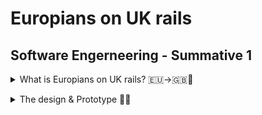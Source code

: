 # Europians on UK rails
## Software Engerneering - Summative 1

<p>
<details>
<summary>What is Europians on UK rails? 🇪🇺->🇬🇧🚆</summary>

🇪🇺 -> 🇬🇧 Why?
-
With a modern world that allows you to wake up in one country and be in another by lunchtime, it is important that you understand some of the differences between how different countries operate. An example of this is the Euro Tunnel that connects Britain & France, enabling people from all over Europe to travel to the UK effortlessly. 

🧮🇬🇧 For who?
-
Europeans on UK Rails (EoUKR) aims to both educate and assist individuals who are not from the UK on what units of measurement are used in the UK, the web app has a user journey that teaches you about Imperial & Metric measurements and how the UK has chosen to combine the two to have their own unit of measurement. 

➖➕➗✖️ How?
-
EoUKR consists of a HTML web app base that hosts a user story and a Java Script converter at the end of the story that helps the user to convert between Miles Per Hour (MPH) <-> Kilometers Per Hour (KM/H) & Litres <-> Gallons. 

👉🏻📱 Using the app
-
You can easily navigate through the app using the built-in buttons at the bottom of each page. There is also a back arrow as you progress with the user journey, so you can return to the previous page effortlessly. I also added a button on the home page that enables you to skip straight to the converter if you want!

![An animated GIF showing the web app and navigating through the user story](https://github.com/T-J-Summer/SE-Summative-1/blob/main/AppDemo.gif)

</details>

<p>
<details>
<summary>The design & Prototype 📑📱</summary>

📑 The web apps' design
-
It is vital when designing an application that it is accessible to all users so they can find the information they need without difficulty, this means that the colours chosen for the application must not cause eye strain, and the text on the pages must be easy for all to read. Additionally, the journey for users must be easy to navigate and make sense. With this web app, I chose to follow my organisation's user accessibility documentation when picking colours which states:
- The background of a production should be either light grey or creme to reduce eye strain
- Contrasting colours should be used to ensure text stands out over the background
- If emojis are used, they must be universally recognised so all users understand their meaning without misinterpretation

Following these rules, my web app uses a cream background with black text so users can easily read the text on the web app. Black buttons are also used with white text to ensure the user can easily read the content.

📱↣📱⃔ Proposed web app pages
-
To allow for ease of navigation, I used Black buttons with white text to clearly indicate to the user how to progress to the next page. Additionally, I used the universally recognised back arrow to enable users to return to the previous page that they were on with ease. Let's have a look at the pages and what they do!
1. Welcome Screen:
The welcome screen introduces the user to what EoUKR is for and explains that the user will be taken through a story before using the converter. The user is then able to continue or change the language.
2. Language Changer:
This page gives users a clear interface to change the language of the app to suit them, there is a shortcut button to French as people would have used the Eurostar from France to get to the UK.
3. Beginign of User Journey (Q1):
When continuing the story, the user is given some information about the Imperial & Metric systems and how the UK has made their own hybrid, this is followed by the first question used to engage the user.
4. Halfway through User Journey (Q2):
Depending on the user's answer to the previous question the user will either be congratulated for being correct or informed that they weren't quite there, there is then the second question to further engage the user.
5. End of User Journey:
Again, depending on the user's answer they might be congratulated for putting the correct answer, this is followed by a crazy fun fact about the UK's liquid measurements and a button to continue
6. Introduction to The Converter:
This page introduces the user to the converter and informs them of what measurements they can convert between.
7. Mesurement Converter:
The converter will allow the user to enter an imperial unit of measurement and see what it is in metric and vise versa, with a retunr to home button at the bottom.

📱 Prototyping with Figma
-
When designing the web application, I chose to use Figma to visulise how the app would look and how the user would navigate it. I chose Figma because it allows for the app to be designed in detail with text, images and buttons enabling a strong prototype to base the MVP web app on.
Figma also enables you to connect the paged together with their prototyping tools, this enabled me to produce an interacting prototype with realistic user navigation that I can use to base my web app on.

This is what the Figma prototyping tool looks like:
--
![Screenshot of the backend of my Figma with the page links visable](https://github.com/T-J-Summer/SE-Summative-1/blob/main/Figma%20Prototype.png)

This is what the prototype looks like for the user:
--
![Animated GIF showing the Figma prototype working](https://github.com/T-J-Summer/SE-Summative-1/blob/main/FigmaDemo.gif)

</details>
